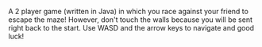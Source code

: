 A 2 player game (written in Java) in which you race against your friend to escape the maze! 
However, don't touch the walls because you will be sent right back to the start. 
Use WASD and the arrow keys to navigate and good luck!
